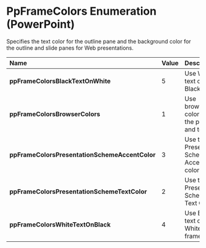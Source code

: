 
# PpFrameColors Enumeration (PowerPoint)

Specifies the text color for the outline pane and the background color for the outline and slide panes for Web presentations.



|**Name**|**Value**|**Description**|
|:-----|:-----|:-----|
| **ppFrameColorsBlackTextOnWhite**|5|Use White text on a Black frame.|
| **ppFrameColorsBrowserColors**|1|Use browser colors for the pane and text.|
| **ppFrameColorsPresentationSchemeAccentColor**|3|Use the Presentation Scheme Accent color. |
| **ppFrameColorsPresentationSchemeTextColor**|2|Use the Presentation Scheme Text Color.|
| **ppFrameColorsWhiteTextOnBlack**|4|Use Black text on a White frame.|
